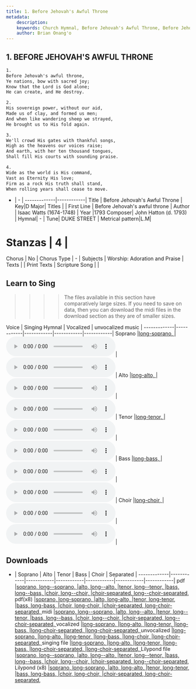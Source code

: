 ```yaml
---
title: 1. Before Jehovah's Awful Throne
metadata:
    description: 
    keywords: Church Hymnal, Before Jehovah's Awful Throne, Before Jehovah's awful throne, 
    author: Brian Onang'o
---
```



## 1. BEFORE JEHOVAH'S AWFUL THRONE

```txt
1.
Before Jehovah's awful throne, 
Ye nations, bow with sacred joy; 
Know that the Lord is God alone; 
He can create, and He destroy. 

2.
His sovereign power, without our aid, 
Made us of clay, and formed us men; 
And when like wandering sheep we strayed, 
He brought us to His fold again.

3.
We'll crowd His gates with thankful songs, 
High as the heavens our voices raise; 
And earth, with her ten thousand tongues, 
Shall fill His courts with sounding praise. 

4.
Wide as the world is His command, 
Vast as Eternity His love; 
Firm as a rock His truth shall stand, 
When rolling years shall cease to move.

```

- |   -  |
-------------|------------|
Title | Before Jehovah's Awful Throne |
Key|D Major|
Titles |  |
First Line | Before Jehovah's awful throne |
Author | Isaac Watts (1674-1748) |
Year |1793
Composer| John Hatton (d. 1793) |
Hymnal|  - |
Tune| DUKE STREET |
Metrical pattern|L.M|
# Stanzas | 4 |
Chorus | No |
Chorus Type | - |
Subjects | Worship: Adoration and Praise |
Texts |  |
Print Texts |
Scripture Song |  |

## Learn to Sing

>>>> The files available in this section have comparatively large sizes. If you need to save on data, then you can download the midi files in the download section as they are of smaller sizes.

Voice |  Singing Hymnal | Vocalized | unvocalized music |
-------------|------------|------------|------------|------------|
Soprano |<a href="{{{cself}}}/CH/programmable-singing/001-long-8-soprano.html" target="_blank">long-soprano, </a>|<audio controls><source src="{{{cself}}}/CH/singing/001-long-8-soprano-v.mp3" type="audio/mpeg">Your browser does not support the audio element.</audio>|<audio controls><source src="{{{cself}}}/CH/mp3/001-long-8-soprano.mp3" type="audio/mpeg">Your browser does not support the audio element.</audio>|
Alto |<a href="{{{cself}}}/CH/programmable-singing/001-long-8-alto.html" target="_blank">long-alto, </a>|<audio controls><source src="{{{cself}}}/CH/singing/001-long-8-alto-v.mp3" type="audio/mpeg">Your browser does not support the audio element.</audio>|<audio controls><source src="{{{cself}}}/CH/mp3/001-long-8-alto.mp3" type="audio/mpeg">Your browser does not support the audio element.</audio>|
Tenor |<a href="{{{cself}}}/CH/programmable-singing/001-long-8-tenor.html" target="_blank">long-tenor, </a>|<audio controls><source src="{{{cself}}}/CH/singing/001-long-8-tenor-v.mp3" type="audio/mpeg">Your browser does not support the audio element.</audio>|<audio controls><source src="{{{cself}}}/CH/mp3/001-long-8-tenor.mp3" type="audio/mpeg">Your browser does not support the audio element.</audio>|
Bass |<a href="{{{cself}}}/CH/programmable-singing/001-long-8-bass.html" target="_blank">long-bass, </a>|<audio controls><source src="{{{cself}}}/CH/singing/001-long-8-bass-v.mp3" type="audio/mpeg">Your browser does not support the audio element.</audio>|<audio controls><source src="{{{cself}}}/CH/mp3/001-long-8-bass.mp3" type="audio/mpeg">Your browser does not support the audio element.</audio>|
Choir |<a href="{{{cself}}}/CH/programmable-singing/001-long-8-choir.html" target="_blank">long-choir, </a>|<audio controls><source src="{{{cself}}}/CH/singing/001-long-8-choir-v.mp3" type="audio/mpeg">Your browser does not support the audio element.</audio>|<audio controls><source src="{{{cself}}}/CH/mp3/001-long-8-choir.mp3" type="audio/mpeg">Your browser does not support the audio element.</audio>|

## Downloads

- |  Soprano | Alto | Tenor | Bass | Choir | Separated |
-------------|------------|------------|------------|------------|------------|------------|
pdf |<a href="{{{cself}}}/CH/pdf/001---soprano.pdf" target="_blank">soprano, </a><a href="{{{cself}}}/CH/pdf/001-long--soprano.pdf" target="_blank">long--soprano, </a>|<a href="{{{cself}}}/CH/pdf/001---alto.pdf" target="_blank">alto, </a><a href="{{{cself}}}/CH/pdf/001-long--alto.pdf" target="_blank">long--alto, </a>|<a href="{{{cself}}}/CH/pdf/001---tenor.pdf" target="_blank">tenor, </a><a href="{{{cself}}}/CH/pdf/001-long--tenor.pdf" target="_blank">long--tenor, </a>|<a href="{{{cself}}}/CH/pdf/001---bass.pdf" target="_blank">bass, </a><a href="{{{cself}}}/CH/pdf/001-long--bass.pdf" target="_blank">long--bass, </a>|<a href="{{{cself}}}/CH/pdf/001---choir.pdf" target="_blank">choir, </a><a href="{{{cself}}}/CH/pdf/001-long--choir.pdf" target="_blank">long--choir, </a>|<a href="{{{cself}}}/CH/pdf/001---choir-separated.pdf" target="_blank">choir-separated, </a><a href="{{{cself}}}/CH/pdf/001-long--choir-separated.pdf" target="_blank">long--choir-separated, </a>
pdf(x8) |<a href="{{{cself}}}/CH/pdf/001--8-soprano.pdf" target="_blank">soprano, </a><a href="{{{cself}}}/CH/pdf/001-long-8-soprano.pdf" target="_blank">long-soprano, </a>|<a href="{{{cself}}}/CH/pdf/001--8-alto.pdf" target="_blank">alto, </a><a href="{{{cself}}}/CH/pdf/001-long-8-alto.pdf" target="_blank">long-alto, </a>|<a href="{{{cself}}}/CH/pdf/001--8-tenor.pdf" target="_blank">tenor, </a><a href="{{{cself}}}/CH/pdf/001-long-8-tenor.pdf" target="_blank">long-tenor, </a>|<a href="{{{cself}}}/CH/pdf/001--8-bass.pdf" target="_blank">bass, </a><a href="{{{cself}}}/CH/pdf/001-long-8-bass.pdf" target="_blank">long-bass, </a>|<a href="{{{cself}}}/CH/pdf/001--8-choir.pdf" target="_blank">choir, </a><a href="{{{cself}}}/CH/pdf/001-long-8-choir.pdf" target="_blank">long-choir, </a>|<a href="{{{cself}}}/CH/pdf/001--8-choir-separated.pdf" target="_blank">choir-separated, </a><a href="{{{cself}}}/CH/pdf/001-long-8-choir-separated.pdf" target="_blank">long-choir-separated, </a>
midi |<a href="{{{cself}}}/CH/midi/001---soprano.midi" target="_blank">soprano, </a><a href="{{{cself}}}/CH/midi/001-long--soprano.midi" target="_blank">long--soprano, </a>|<a href="{{{cself}}}/CH/midi/001---alto.midi" target="_blank">alto, </a><a href="{{{cself}}}/CH/midi/001-long--alto.midi" target="_blank">long--alto, </a>|<a href="{{{cself}}}/CH/midi/001---tenor.midi" target="_blank">tenor, </a><a href="{{{cself}}}/CH/midi/001-long--tenor.midi" target="_blank">long--tenor, </a>|<a href="{{{cself}}}/CH/midi/001---bass.midi" target="_blank">bass, </a><a href="{{{cself}}}/CH/midi/001-long--bass.midi" target="_blank">long--bass, </a>|<a href="{{{cself}}}/CH/midi/001---choir.midi" target="_blank">choir, </a><a href="{{{cself}}}/CH/midi/001-long--choir.midi" target="_blank">long--choir, </a>|<a href="{{{cself}}}/CH/midi/001---choir-separated.midi" target="_blank">choir-separated, </a><a href="{{{cself}}}/CH/midi/001-long--choir-separated.midi" target="_blank">long--choir-separated, </a>
vocalized |<a href="{{{cself}}}/CH/singing/001-long-8-soprano-v.mp3" target="_blank">long-soprano, </a>|<a href="{{{cself}}}/CH/singing/001-long-8-alto-v.mp3" target="_blank">long-alto, </a>|<a href="{{{cself}}}/CH/singing/001-long-8-tenor-v.mp3" target="_blank">long-tenor, </a>|<a href="{{{cself}}}/CH/singing/001-long-8-bass-v.mp3" target="_blank">long-bass, </a>|<a href="{{{cself}}}/CH/singing/001-long-8-choir-separated-v.mp3" target="_blank">long-choir-separated, </a>|<a href="{{{cself}}}/CH/singing/001-long-8-choir-separated-v.mp3" target="_blank">long-choir-separated, </a>
unvocalized |<a href="{{{cself}}}/CH/mp3/001-long-8-soprano.mp3" target="_blank">long-soprano, </a>|<a href="{{{cself}}}/CH/mp3/001-long-8-alto.mp3" target="_blank">long-alto, </a>|<a href="{{{cself}}}/CH/mp3/001-long-8-tenor.mp3" target="_blank">long-tenor, </a>|<a href="{{{cself}}}/CH/mp3/001-long-8-bass.mp3" target="_blank">long-bass, </a>|<a href="{{{cself}}}/CH/mp3/001-long-8-choir.mp3" target="_blank">long-choir, </a>|<a href="{{{cself}}}/CH/mp3/001-long-8-choir-separated.mp3" target="_blank">long-choir-separated, </a>
singing file |<a href="{{{cself}}}/CH/programmable-singing/001-long-8-soprano.html" target="_blank">long-soprano, </a>|<a href="{{{cself}}}/CH/programmable-singing/001-long-8-alto.html" target="_blank">long-alto, </a>|<a href="{{{cself}}}/CH/programmable-singing/001-long-8-tenor.html" target="_blank">long-tenor, </a>|<a href="{{{cself}}}/CH/programmable-singing/001-long-8-bass.html" target="_blank">long-bass, </a>|<a href="{{{cself}}}/CH/programmable-singing/001-long-8-choir-separated.html" target="_blank">long-choir-separated, </a>|<a href="{{{cself}}}/CH/programmable-singing/001-long-8-choir-separated.html" target="_blank">long-choir-separated, </a>
Lilypond file |<a href="{{{cself}}}/CH/ly/001---soprano.ly" target="_blank">soprano, </a><a href="{{{cself}}}/CH/ly/001-long--soprano.ly" target="_blank">long--soprano, </a>|<a href="{{{cself}}}/CH/ly/001---alto.ly" target="_blank">alto, </a><a href="{{{cself}}}/CH/ly/001-long--alto.ly" target="_blank">long--alto, </a>|<a href="{{{cself}}}/CH/ly/001---tenor.ly" target="_blank">tenor, </a><a href="{{{cself}}}/CH/ly/001-long--tenor.ly" target="_blank">long--tenor, </a>|<a href="{{{cself}}}/CH/ly/001---bass.ly" target="_blank">bass, </a><a href="{{{cself}}}/CH/ly/001-long--bass.ly" target="_blank">long--bass, </a>|<a href="{{{cself}}}/CH/ly/001---choir.ly" target="_blank">choir, </a><a href="{{{cself}}}/CH/ly/001-long--choir.ly" target="_blank">long--choir, </a>|<a href="{{{cself}}}/CH/ly/001---choir-separated.ly" target="_blank">choir-separated, </a><a href="{{{cself}}}/CH/ly/001-long--choir-separated.ly" target="_blank">long--choir-separated, </a>
Lilypond (x8) |<a href="{{{cself}}}/CH/ly/001--8-soprano.ly" target="_blank">soprano, </a><a href="{{{cself}}}/CH/ly/001-long-8-soprano.ly" target="_blank">long-soprano, </a>|<a href="{{{cself}}}/CH/ly/001--8-alto.ly" target="_blank">alto, </a><a href="{{{cself}}}/CH/ly/001-long-8-alto.ly" target="_blank">long-alto, </a>|<a href="{{{cself}}}/CH/ly/001--8-tenor.ly" target="_blank">tenor, </a><a href="{{{cself}}}/CH/ly/001-long-8-tenor.ly" target="_blank">long-tenor, </a>|<a href="{{{cself}}}/CH/ly/001--8-bass.ly" target="_blank">bass, </a><a href="{{{cself}}}/CH/ly/001-long-8-bass.ly" target="_blank">long-bass, </a>|<a href="{{{cself}}}/CH/ly/001--8-choir.ly" target="_blank">choir, </a><a href="{{{cself}}}/CH/ly/001-long-8-choir.ly" target="_blank">long-choir, </a>|<a href="{{{cself}}}/CH/ly/001--8-choir-separated.ly" target="_blank">choir-separated, </a><a href="{{{cself}}}/CH/ly/001-long-8-choir-separated.ly" target="_blank">long-choir-separated, </a>
